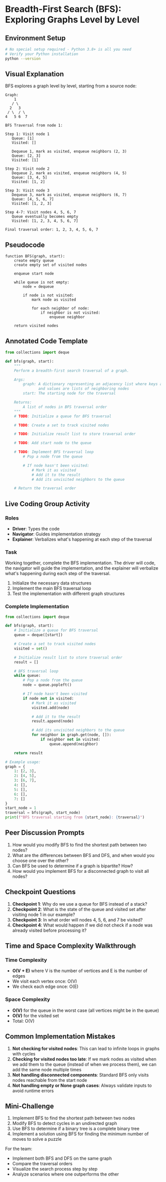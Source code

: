 # Breadth-First Search (BFS): Exploring Graphs Level by Level

## Environment Setup

```bash
# No special setup required - Python 3.8+ is all you need
# Verify your Python installation
python --version
```

## Visual Explanation

BFS explores a graph level by level, starting from a source node:

```
Graph:
    1
   / \
  2   3
 / \  / \
4   5 6  7

BFS Traversal from node 1:

Step 1: Visit node 1
   Queue: [1]
   Visited: []

   Dequeue 1, mark as visited, enqueue neighbors (2, 3)
   Queue: [2, 3]
   Visited: [1]

Step 2: Visit node 2
   Dequeue 2, mark as visited, enqueue neighbors (4, 5)
   Queue: [3, 4, 5]
   Visited: [1, 2]

Step 3: Visit node 3
   Dequeue 3, mark as visited, enqueue neighbors (6, 7)
   Queue: [4, 5, 6, 7]
   Visited: [1, 2, 3]

Step 4-7: Visit nodes 4, 5, 6, 7
   Queue eventually becomes empty
   Visited: [1, 2, 3, 4, 5, 6, 7]

Final traversal order: 1, 2, 3, 4, 5, 6, 7
```

## Pseudocode

```
function BFS(graph, start):
    create empty queue
    create empty set of visited nodes

    enqueue start node

    while queue is not empty:
        node = dequeue

        if node is not visited:
            mark node as visited

            for each neighbor of node:
                if neighbor is not visited:
                    enqueue neighbor

    return visited nodes
```

## Annotated Code Template

```python
from collections import deque

def bfs(graph, start):
    """
    Perform a breadth-first search traversal of a graph.

    Args:
        graph: A dictionary representing an adjacency list where keys are nodes
               and values are lists of neighboring nodes
        start: The starting node for the traversal

    Returns:
        A list of nodes in BFS traversal order
    """
    # TODO: Initialize a queue for BFS traversal

    # TODO: Create a set to track visited nodes

    # TODO: Initialize result list to store traversal order

    # TODO: Add start node to the queue

    # TODO: Implement BFS traversal loop
        # Pop a node from the queue

        # If node hasn't been visited:
            # Mark it as visited
            # Add it to the result
            # Add its unvisited neighbors to the queue

    # Return the traversal order
```

## Live Coding Group Activity

### Roles

- **Driver**: Types the code
- **Navigator**: Guides implementation strategy
- **Explainer**: Verbalizes what's happening at each step of the traversal

### Task

Working together, complete the BFS implementation. The driver will code, the navigator will guide the implementation, and the explainer will verbalize what's happening during each step of the traversal.

1. Initialize the necessary data structures
2. Implement the main BFS traversal loop
3. Test the implementation with different graph structures

### Complete Implementation

```python
from collections import deque

def bfs(graph, start):
    # Initialize a queue for BFS traversal
    queue = deque([start])

    # Create a set to track visited nodes
    visited = set()

    # Initialize result list to store traversal order
    result = []

    # BFS traversal loop
    while queue:
        # Pop a node from the queue
        node = queue.popleft()

        # If node hasn't been visited
        if node not in visited:
            # Mark it as visited
            visited.add(node)

            # Add it to the result
            result.append(node)

            # Add its unvisited neighbors to the queue
            for neighbor in graph.get(node, []):
                if neighbor not in visited:
                    queue.append(neighbor)

    return result

# Example usage:
graph = {
    1: [2, 3],
    2: [4, 5],
    3: [6, 7],
    4: [],
    5: [],
    6: [],
    7: []
}
start_node = 1
traversal = bfs(graph, start_node)
print(f"BFS traversal starting from {start_node}: {traversal}")
```

## Peer Discussion Prompts

1. How would you modify BFS to find the shortest path between two nodes?
2. What are the differences between BFS and DFS, and when would you choose one over the other?
3. Can BFS be used to determine if a graph is bipartite? How?
4. How would you implement BFS for a disconnected graph to visit all nodes?

## Checkpoint Questions

1. **Checkpoint 1**: Why do we use a queue for BFS instead of a stack?
2. **Checkpoint 2**: What is the state of the queue and visited set after visiting node 1 in our example?
3. **Checkpoint 3**: In what order will nodes 4, 5, 6, and 7 be visited?
4. **Checkpoint 4**: What would happen if we did not check if a node was already visited before processing it?

## Time and Space Complexity Walkthrough

### Time Complexity

- **O(V + E)** where V is the number of vertices and E is the number of edges
- We visit each vertex once: O(V)
- We check each edge once: O(E)

### Space Complexity

- **O(V)** for the queue in the worst case (all vertices might be in the queue)
- **O(V)** for the visited set
- Total: O(V)

## Common Implementation Mistakes

1. **Not checking for visited nodes**: This can lead to infinite loops in graphs with cycles
2. **Checking for visited nodes too late**: If we mark nodes as visited when we add them to the queue (instead of when we process them), we can add the same node multiple times
3. **Not handling disconnected components**: Standard BFS only visits nodes reachable from the start node
4. **Not handling empty or None graph cases**: Always validate inputs to avoid runtime errors

## Mini-Challenge

1. Implement BFS to find the shortest path between two nodes
2. Modify BFS to detect cycles in an undirected graph
3. Use BFS to determine if a binary tree is a complete binary tree
4. Implement a solution using BFS for finding the minimum number of moves to solve a puzzle

For the team:

- Implement both BFS and DFS on the same graph
- Compare the traversal orders
- Visualize the search process step by step
- Analyze scenarios where one outperforms the other
